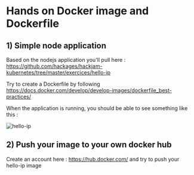# Hands on Docker image and Dockerfile

## 1) Simple node application

Based on the nodejs application you'll pull here : <https://github.com/hackages/hackjam-kubernetes/tree/master/exercices/hello-ip>

Try to create a Dockerfile by following <https://docs.docker.com/develop/develop-images/dockerfile_best-practices/>

When the application is running, you should be able to see something like this :

![hello-ip](/exo2/images/hello_ip.PNG)

## 2) Push your image to your own docker hub

Create an account here : <https://hub.docker.com/> and try to push your hello-ip image
